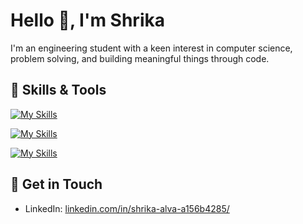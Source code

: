 # Hello 👋, I'm Shrika

I'm an engineering student with a keen interest in computer science, problem solving, and building meaningful things through code.

## 🔹 Skills & Tools
  [![My Skills](https://skillicons.dev/icons?i=c,java,py,mysql)](https://skillicons.dev)

  [![My Skills](https://skillicons.dev/icons?i=html,css,tailwind,js,react,nodejs,flask)](https://skillicons.dev)

  [![My Skills](https://skillicons.dev/icons?i=git,github,vscode,visualstudio,ubuntu)](https://skillicons.dev)


## 🔹 Get in Touch
- LinkedIn: [linkedin.com/in/shrika-alva-a156b4285/](https://www.linkedin.com/in/shrika-alva-a156b4285/)


